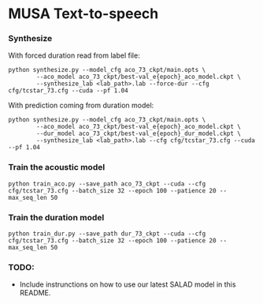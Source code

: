 # MUSA Text-to-speech

### Synthesize

With forced duration read from label file:
```
python synthesize.py --model_cfg aco_73_ckpt/main.opts \
        --aco_model aco_73_ckpt/best-val_e{epoch}_aco_model.ckpt \
        --synthesize_lab <lab_path>.lab --force-dur --cfg cfg/tcstar_73.cfg --cuda --pf 1.04
```

With prediction coming from duration model:
```
python synthesize.py --model_cfg aco_73_ckpt/main.opts \
        --aco_model aco_73_ckpt/best-val_e{epoch}_aco_model.ckpt \
        --dur_model aco_73_ckpt/best-val_e{epoch}_dur_model.ckpt \
        --synthesize_lab <lab_path>.lab --cfg cfg/tcstar_73.cfg --cuda --pf 1.04
```

### Train the acoustic model

```
python train_aco.py --save_path aco_73_ckpt --cuda --cfg cfg/tcstar_73.cfg --batch_size 32 --epoch 100 --patience 20 --max_seq_len 50 
```

### Train the duration model
```
python train_dur.py --save_path dur_73_ckpt --cuda --cfg cfg/tcstar_73.cfg --batch_size 32 --epoch 100 --patience 20 --max_seq_len 50 
```

### TODO:

* Include instrunctions on how to use our latest SALAD model in this README.
